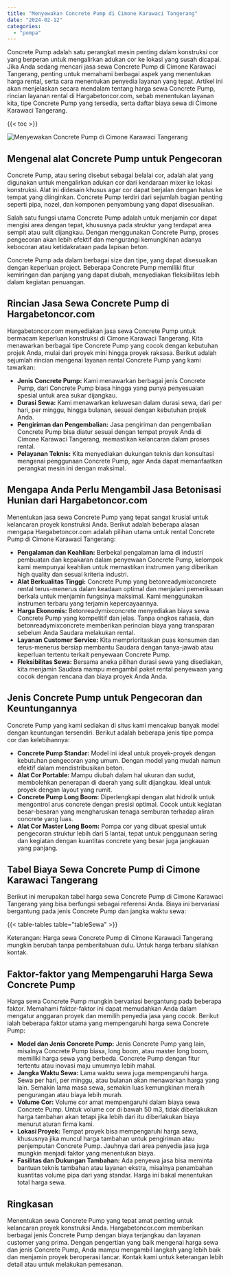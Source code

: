 ```yaml
---
title: "Menyewakan Concrete Pump di Cimone Karawaci Tangerang"
date: "2024-02-12"
categories: 
  - "pompa"
---
```




Concrete Pump adalah satu perangkat mesin penting dalam konstruksi cor yang berperan untuk mengalirkan adukan cor ke lokasi yang susah dicapai. Jika Anda sedang mencari jasa sewa Concrete Pump di Cimone Karawaci Tangerang, penting untuk memahami berbagai aspek yang menentukan harga rental, serta cara menentukan penyedia layanan yang tepat. Artikel ini akan menjelaskan secara mendalam tentang harga sewa Concrete Pump, rincian layanan rental di Hargabetoncor.com, sebab menentukan layanan kita, tipe Concrete Pump yang tersedia, serta daftar biaya sewa di Cimone Karawaci Tangerang.

{{< toc >}}

![Menyewakan Concrete Pump di Cimone Karawaci Tangerang](https://hargareadymixid.github.io/pompa/concrete-pump%20(25).png)

## Mengenal alat Concrete Pump untuk Pengecoran

Concrete Pump, atau sering disebut sebagai belalai cor, adalah alat yang digunakan untuk mengalirkan adukan cor dari kendaraan mixer ke lokasi konstruksi. Alat ini didesain khusus agar cor dapat berjalan dengan halus ke tempat yang diinginkan. Concrete Pump terdiri dari sejumlah bagian penting seperti pipa, nozel, dan komponen penyambung yang dapat disesuaikan.

Salah satu fungsi utama Concrete Pump adalah untuk menjamin cor dapat mengisi area dengan tepat, khususnya pada struktur yang terdapat area sempit atau sulit dijangkau. Dengan menggunakan Concrete Pump, proses pengecoran akan lebih efektif dan mengurangi kemungkinan adanya kebocoran atau ketidakrataan pada lapisan beton.

Concrete Pump ada dalam berbagai size dan tipe, yang dapat disesuaikan dengan keperluan project. Beberapa Concrete Pump memiliki fitur kemiringan dan panjang yang dapat diubah, menyediakan fleksibilitas lebih dalam kegiatan penuangan.

## Rincian Jasa Sewa Concrete Pump di Hargabetoncor.com

Hargabetoncor.com menyediakan jasa sewa Concrete Pump untuk bermacam keperluan konstruksi di Cimone Karawaci Tangerang. Kita menawarkan berbagai tipe Concrete Pump yang cocok dengan kebutuhan projek Anda, mulai dari proyek mini hingga proyek raksasa. Berikut adalah sejumlah rincian mengenai layanan rental Concrete Pump yang kami tawarkan:

- **Jenis Concrete Pump:** Kami menawarkan berbagai jenis Concrete Pump, dari Concrete Pump biasa hingga yang punya penyesuaian spesial untuk area sukar dijangkau.
- **Durasi Sewa:** Kami menawarkan keluwesan dalam durasi sewa, dari per hari, per minggu, hingga bulanan, sesuai dengan kebutuhan projek Anda.
- **Pengiriman dan Pengembalian:** Jasa pengiriman dan pengembalian Concrete Pump bisa diatur sesuai dengan tempat proyek Anda di Cimone Karawaci Tangerang, memastikan kelancaran dalam proses rental.
- **Pelayanan Teknis:** Kita menyediakan dukungan teknis dan konsultasi mengenai penggunaan Concrete Pump, agar Anda dapat memanfaatkan perangkat mesin ini dengan maksimal.

## Mengapa Anda Perlu Mengambil Jasa Betonisasi Hunian dari Hargabetoncor.com

Menentukan jasa sewa Concrete Pump yang tepat sangat krusial untuk kelancaran proyek konstruksi Anda. Berikut adalah beberapa alasan mengapa Hargabetoncor.com adalah pilihan utama untuk rental Concrete Pump di Cimone Karawaci Tangerang:

- **Pengalaman dan Keahlian:** Berbekal pengalaman lama di industri pembuatan dan kepakaran dalam penyewaan Concrete Pump, kelompok kami mempunyai keahlian untuk memastikan instrumen yang diberikan high quality dan sesuai kriteria industri.
- **Alat Berkualitas Tinggi:** Concrete Pump yang betonreadymixconcrete rental terus-menerus dalam keadaan optimal dan menjalani pemeriksaan berkala untuk menjamin fungsinya maksimal. Kami menggunakan instrumen terbaru yang terjamin kepercayaannya.
- **Harga Ekonomis:** Betonreadymixconcrete menyediakan biaya sewa Concrete Pump yang kompetitif dan jelas. Tanpa ongkos rahasia, dan betonreadymixconcrete memberikan perincian biaya yang transparan sebelum Anda Saudara melakukan rental.
- **Layanan Customer Service:** Kita memprioritaskan puas konsumen dan terus-menerus bersiap membantu Saudara dengan tanya-jawab atau keperluan tertentu terkait penyewaan Concrete Pump.
- **Fleksibilitas Sewa:** Bersama aneka pilihan durasi sewa yang disediakan, kita menjamin Saudara mampu mengambil paket rental penyewaan yang cocok dengan rencana dan biaya proyek Anda Anda.

## Jenis Concrete Pump untuk Pengecoran dan Keuntungannya

Concrete Pump yang kami sediakan di situs kami mencakup banyak model dengan keuntungan tersendiri. Berikut adalah beberapa jenis tipe pompa cor dan kelebihannya:

- **Concrete Pump Standar:** Model ini ideal untuk proyek-proyek dengan kebutuhan pengecoran yang umum. Dengan model yang mudah namun efektif dalam mendistribusikan beton.
- **Alat Cor Portable:** Mampu diubah dalam hal ukuran dan sudut, membolehkan penerapan di daerah yang sulit dijangkau. Ideal untuk proyek dengan layout yang rumit.
- **Concrete Pump Long Boom:** Diperlengkapi dengan alat hidrolik untuk mengontrol arus concrete dengan presisi optimal. Cocok untuk kegiatan besar-besaran yang mengharuskan tenaga semburan terhadap aliran concrete yang luas.
- **Alat Cor Master Long Boom:** Pompa cor yang dibuat spesial untuk pengecoran struktur lebih dari 5 lantai, tepat untuk penggunaan sering dan kegiatan dengan kuantitas concrete yang besar juga jangkauan yang panjang.

## Tabel Biaya Sewa Concrete Pump di Cimone Karawaci Tangerang

Berikut ini merupakan tabel harga sewa Concrete Pump di Cimone Karawaci Tangerang yang bisa berfungsi sebagai referensi Anda. Biaya ini bervariasi bergantung pada jenis Concrete Pump dan jangka waktu sewa:

{{< table-tables table="tableSewa" >}}

Keterangan: Harga sewa Concrete Pump di Cimone Karawaci Tangerang mungkin berubah tanpa pemberitahuan dulu. Untuk harga terbaru silahkan kontak.

## Faktor-faktor yang Mempengaruhi Harga Sewa Concrete Pump

Harga sewa Concrete Pump mungkin bervariasi bergantung pada beberapa faktor. Memahami faktor-faktor ini dapat memudahkan Anda dalam mengatur anggaran proyek dan memilih penyedia jasa yang cocok. Berikut ialah beberapa faktor utama yang mempengaruhi harga sewa Concrete Pump:

- **Model dan Jenis Concrete Pump:** Jenis Concrete Pump yang lain, misalnya Concrete Pump biasa, long boom, atau master long boom, memiliki harga sewa yang berbeda. Concrete Pump dengan fitur tertentu atau inovasi maju umumnya lebih mahal.
- **Jangka Waktu Sewa:** Lama waktu sewa juga mempengaruhi harga. Sewa per hari, per minggu, atau bulanan akan menawarkan harga yang lain. Semakin lama masa sewa, semakin luas kemungkinan meraih pengurangan atau biaya lebih murah.
- **Volume Cor:** Volume cor amat mempengaruhi dalam biaya sewa Concrete Pump. Untuk volume cor di bawah 50 m3, tidak diberlakukan harga tambahan akan tetapi jika lebih dari itu diberlakukan biaya menurut aturan firma kami.
- **Lokasi Proyek:** Tempat proyek bisa mempengaruhi harga sewa, khususnya jika muncul harga tambahan untuk pengiriman atau penjemputan Concrete Pump. Jauhnya dari area penyedia jasa juga mungkin menjadi faktor yang menentukan biaya.
- **Fasilitas dan Dukungan Tambahan:** Ada penyewa jasa bisa meminta bantuan teknis tambahan atau layanan ekstra, misalnya penambahan kuantitas volume pipa dari yang standar. Harga ini bakal menentukan total harga sewa.

## Ringkasan

Menentukan sewa Concrete Pump yang tepat amat penting untuk kelancaran proyek konstruksi Anda. Hargabetoncor.com memberikan berbagai jenis Concrete Pump dengan biaya terjangkau dan layanan customer yang prima. Dengan pengertian yang baik mengenai harga sewa dan jenis Concrete Pump, Anda mampu mengambil langkah yang lebih baik dan menjamin proyek beroperasi lancar. Kontak kami untuk keterangan lebih detail atau untuk melakukan pemesanan.
